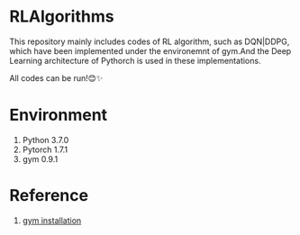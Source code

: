 # RLAlgorithms
This repository mainly includes codes of RL algorithm, such as DQN|DDPG, which have been implemented under the environemnt of gym.And the Deep Learning architecture of Pythorch is used in these implementations. 

All codes can be run!😊✨

# Environment
1. Python  3.7.0 
2. Pytorch 1.7.1
3. gym 0.9.1

# Reference
1. [gym installation](https://zhuanlan.zhihu.com/p/92578711)
